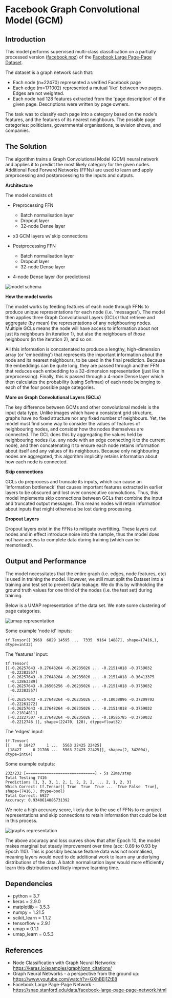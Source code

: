 # Facebook Graph Convolutional Model (GCM)
## Introduction
This model performs supervised multi-class classification
on a partially processed version ([facebook.npz](https://graphmining.ai/datasets/ptg/facebook.npz))
of the  [Facebook Large Page-Page Dataset](https://snap.stanford.edu/data/facebook-large-page-page-network.html). 

The dataset is a graph network such that:

- Each node (n=22470) represented a verified Facebook page
- Each edge (m=171002) represented a mutual 'like' between two pages. Edges are not weighted.
- Each node had 128 features extracted from the 'page description' of 
  the given page. Descriptions were written by page owners.
  
The task was to classify each page into a category based on the
node's features, and the features of its nearest neighbours. The possible page categories: politicians, governmental organisations, television shows, and companies.

## The Solution
The algorithm trains a Graph Convolutional Model (GCM) neural network 
and applies it to predict the most likely category for the given nodes. Additional Feed Forward Networks (FFNs) are used to learn and apply preprocessing and
postprocessing to the inputs and outputs.

**Architecture**

The model consists of:

- Preprocessing FFN
  - Batch normalisation layer
  - Dropout layer
  - 32-node Dense layer
    
- x3 GCM layers w/ skip connections
- Postprocessing FFN
  - Batch normalisation layer
  - Dropout layer
  - 32-node Dense layer
  
- 4-node Dense layer (for predictions)

![model schema](./model.png)

**How the model works**

The model works by feeding features of each node through FFNs to produce unique 
representations for each node (i.e. 'messages'). The model then applies three Graph Convolutional Layers
(GCLs) that retrieve and aggregate (by mean) the representations of any 
neighbouring nodes. Multiple GCLs means the node will have 
access to information about not just its neighbours (in iteration 1), but also the 
neighbours of _those_ neighbours (in the iteration 2), and so on.

All this information is concatenated to produce a lengthy, high-dimension array 
(or 'embedding') that represents the important information about the node and its
nearest neighbours, to be used in the final prediction. Because the embeddings can
be quite long, they are passed through another FFN that reduces each embedding to a 
32-dimension representation (just like in preprocessing). Finally, this is passed 
through a 4-node Dense layer which then calculates the probability (using Softmax) of 
each node belonging to each of the four possible page categories.

**More on Graph Convolutional Layers (GCLs)**

The key difference between GCMs and other convolutional models is the input data type. 
Unlike images which have a consistent grid structure, graphs have no fixed structure nor any 
fixed number of neighbours. Yet, the model must find some way to consider the values of features
of neighbouring nodes, and consider how the nodes themselves are connected. The GCL does 
this by aggregating the values held by neighbouring nodes (i.e. any node with an edge
connecting it to the current node), and then concatenating it to ensure each node retains
information about itself and any values of its neighbours. Because only neighbouring nodes
are aggregated, this algorithm implicitly retains information about how each node is connected.

**Skip connections**

GCLs do preprocess and truncate its inputs, which can cause an 'information
bottleneck' that causes important features extracted in earlier layers to be obscured
and lost over consecutive convolutions. Thus, this model implements skip connections 
between GCLs that combine the input and truncated output messages. This means nodes
will retain information about inputs that might otherwise be lost during processing.

**Dropout Layers**

Dropout layers exist in the FFNs to mitigate overfitting. These layers cut nodes and in
effect introduce noise into the sample, thus the model does not have access to complete
data during training (which can be memorised!).

## Output and Performance

The model necessitates that the entire graph (i.e. edges, node features, etc) is used in
training the model. However, we still must split the Dataset into a training and test set
to prevent data leakage. We do this by withholding the ground truth values for one third of 
the nodes (i.e. the test set) during training.

Below is a UMAP representation of the data set. We note some clustering of page categories.

![umap representation](./umap.PNG)

Some example 'node id' inputs:

```
tf.Tensor([ 3969  6829 14595 ...  7335  9164 14887], shape=(7416,), dtype=int32)
```

The 'features' input:
```
tf.Tensor(
[[-0.26257643 -0.27648264 -0.26235026 ... -0.21514018 -0.3759032
  -0.22383557]
 [-0.26257643 -0.27648264 -0.26235026 ... -0.21514018 -0.36413375
  -0.12863389]
 [-0.26257643 -0.26505256 -0.26235026 ... -0.21514018 -0.3759032
  -0.22383557]
 ...
 [-0.26257643 -0.27648264 -0.26235026 ... -0.18038896 -0.37209702
  -0.22261272]
 [-0.26257643 -0.27648264 -0.26235026 ... -0.21514018 -0.3759032
  -0.21814811]
 [-0.23227507 -0.27648264 -0.26235026 ... -0.19585785 -0.3759032
  -0.2212746 ]], shape=(22470, 128), dtype=float32)
```

The 'edges' input:
```
tf.Tensor(
[[    0 18427     1 ...  5563 22425 22425]
 [18427     0 21708 ...  5563 22425 22425]], shape=(2, 342004), dtype=int64)
```

Some example outputs:
```
232/232 [==============================] - 5s 22ms/step
Total Testing 7416
Predictions [1, 3, 3, 1, 2, 1, 2, 2, 2, ... 2, 1, 2, 3]
Which Correct: tf.Tensor([ True  True  True ...  True False  True], shape=(7416,), dtype=bool)
Total Correct: 6927
Accuracy: 0.9340614886731392
```

We note a high accuracy score, likely due to the use of FFNs to 
re-project representations and skip connections to retain information that could be lost in this
process.

![graphs representation](./graphs.PNG)

The above accuracy and loss curves show that after Epoch 10, the model makes marginal
but steady improvement over time (acc: 0.89 to 0.93 by Epoch 110). This is possibly
because feature data was not normalised, meaning layers would need to do additional
work to learn any underlying distributions of the data. A batch normalisation layer
would more efficiently learn this distribution and likely improve learning time.

## Dependencies
- python = 3.7
- keras = 2.9.0
- matplotlib = 3.5.3
- numpy = 1.21.5
- scikit_learn = 1.1.2
- tensorflow = 2.9.1
- umap = 0.1.1
- umap_learn = 0.5.3

## References
- Node Classification with Graph Neural Networks: https://keras.io/examples/graph/gnn_citations/
- Graph Neural Networks - a perspective from the ground up: https://www.youtube.com/watch?v=GXhBEj1ZtE8
- Facebook Large Page-Page Network - https://snap.stanford.edu/data/facebook-large-page-page-network.html






  